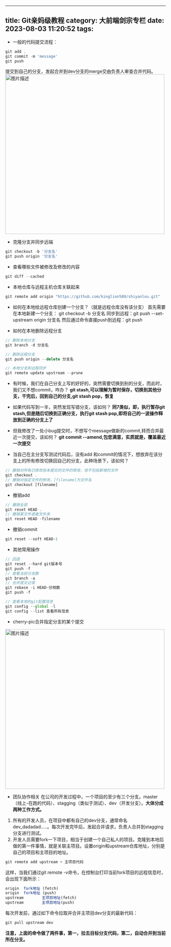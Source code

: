 <!--
 * @Author: Hhvcg
 * @Date: 2023-08-03 11:20:52
 * @LastEditors: Hhvcg
-->
---
title: Git亲妈级教程
category: 大前端剑宗专栏
date: 2023-08-03 11:20:52
tags:
---

- 一般的代码提交流程：
```javascript
git add .
git commit -m 'message'
git push
```
提交到自己的分支，发起合并到dev分支的merge交由负责人审查合并代码。
<img src="/img/git.jpg" alt="图片描述" width="500">

- 克隆分支并同步远端
```javascript
git checkout -b '分支名'
git push origin '分支名'
```

- 查看哪些文件被修改及修改的内容
```javascript
git diff --cached
```

- 本地仓库与远程主机仓库关联起来
```javascript
git remote add origin "https://github.com/kinglion580/shiyanlou.git"
```

- 如何在本地给远程仓库创建一个分支？（就是远程仓库没有该分支）
首先需要在本地新建一个分支： git checkout -b 分支名
同步到远程：git push --set-upstream origin 分支名
然后通过命令直接push到远程：git push

- 如何在本地删除远程分支
```javascript
// 删除本地分支
git branch -d 分支名

// 删除远程分支
git push origin --delete 分支名

// 本地分支和远程同步
git remote update upstream --prune
```

- 有时候，我们在自己分支上写的好好的，突然需要切换到别的分支，而此时，我们又不想commit，咋办？
**git stash,可以理解为暂时保存，切换到其他分支，干完后，回到自己的分支,git stash pop，恢复**

- 如果代码写到一半，突然发现写错分支，该如何？
**同7类似，即，执行暂存git stash,但是随后切换到正确分支，执行git stash pop,即将自己的一波操作释放到正确的分支上了**

- 但我修改了一处小bug提交时，不想写个message做新的commit,转而合并最近一次提交，该如何？
**git commit --amend,包您满意，实质就是，覆盖最近一次提交**

- 当自己在主分支写测试代码后，没有add 和commit的情况下，想放弃在该分支上的所有修改切换回自己的分支，此种场景下，该如何？
```javascript
// 撤销对所有已修改但未提交的文件的修改，但不包括新增的文件
git checkout .
// 撤销对指定文件的修改，[filename]为文件名
git checkout [filename] 
```
- 撤销add
```javascript
// 撤销全部
git reset HEAD .
// 撤销某文件或者文件夹
git reset HEAD -filename
```

- 撤销commit
```javascript
git reset --soft HEAD~1
```

- 其他常用操作
```javascript
// 回退
git reset --hard git版本号 
git push -f
// 查看当前分支数
git branch -a
// 合并提交记录
git rebase -i HEAD~分枝数
git push -f

// 查看本地的git配置信息
git config --global -l
git config --list 查看所有信息
```

- cherry-pic合并指定分支的某个提交
<img src="/img/cherry.jpg" alt="图片描述" width="500">

- 团队协作相关
在公司的开发过程中，一个项目的至少有三个分支。master（线上-在跑的代码）、stagging（类似于测试）、dev（开发分支）。**大体分成两种工作方式。**
1. 所有的开发人员，在项目中都有自己的dev分支，通常命名dev_dadadad.....。每次开发完毕后，发起合并请求，负责人合并到stagging分支进行测试。
2. 开发人员需要fork一下项目，相当于创建一个自己私人的项目。克隆到本地后做的第一件事情，就是关联主项目。设置origin和upstream仓库地址，分别是自己的项目和主项目的地址。
```javascript
git remote add upstream + 主项目代码
```
这样，当我们通过git remote -v命令，在控制台打印当前fork项目的远程信息时，会出现下面所示：
```javascript
origin  fork地址 (fetch)
origin  fork地址 (push)
upstream        主项目地址(fetch)
upstream        主项目地址(push)
```
每次开发前，通过如下命令拉取并合并主项目dev分支的最新代码：
```javascript
git pull upstream dev
```
**注意，上面的命令做了两件事，第一，拉去目标分支代码，第二，自动合并到当前所在分支。**